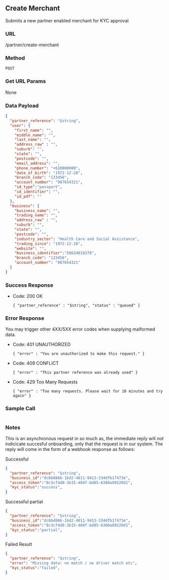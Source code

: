 ## Create Merchant

Submits a new partner enabled merchant for KYC approval 

### URL

  /partner/create-merchant

### Method

  `POST`
  
### Get URL Params

None

### Data Payload

```json
{
  "partner_reference": "$string",
  "user": {
    "first_name": "",
    "middle_name": "",
    "last_name": "",
    "address_raw" : "",
    "suburb": "",
    "state": "",
    "postcode": "",
    "email_address": "",
    "phone_number": "+610000000",
    "date_of_birth": "1972-12-28",
    "branch_code": "123456",
    "account_number": "987654321",
    "id_type":"passport",
    "id_identifier": "",
    "id_pdf": ""
  },
  "business": {
    "business_name": "",
    "trading_name": "",
    "address_raw" : "",
    "suburb": "",
    "state": "",
    "postcode": "",
    "industry_sector": "Health Care and Social Assistance",
    "trading_since": "1972-12-28",
    "website": "",
    "business_identifier":"58634810370",
    "branch_code": "123456",
    "account_number": "987654321"
  }
}
```

### Success Response

  * Code: 200 OK

    `{ "partner_reference" : "$string", "status" : "queued" }`

### Error Response

You may trigger other 4XX/5XX error codes when supplying malformed data.

  * Code: 401 UNAUTHORIZED
  
    `{ "error" : "You are unauthorized to make this request." }`

  * Code: 409 CONFLICT
  
    `{ "error" : "This partner reference was already used" }`

  * Code: 429 Too Many Requests
  
    `{ "error" : "Too many requests. Please wait for 10 minutes and try again" }`

### Sample Call

  ```javascript
  ```

### Notes

This is an asynchronous request in so much as, the immediate reply will _not_ indicicate
succesful onboarding, only that the request is in our system. The reply will come in the form of a webhook response as follows:

Successful

```json
{
  "partner_reference": "$string",
  "business_id":"dc6bd866-1bd2-4011-9413-334dfb1f473e",
  "access_token":"8c3cf4d0-3b15-404f-bd85-6308a89220d1",
  "kyc_status":"success",
}
```

Successful partial

```json
{
  "partner_reference": "$string",
  "business_id":"dc6bd866-1bd2-4011-9413-334dfb1f473e",
  "access_token":"8c3cf4d0-3b15-404f-bd85-6308a89220d1",
  "kyc_status":"partial",
}
```

Failed Result

```json
{
  "partner_reference": "$string",
  "error": "Missing data: no match / no driver match etc",
  "kyc_status":"failed",
}
```
